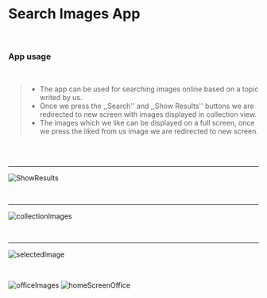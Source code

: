 # Search Images App

</br>

### App usage

</br>

> - The app can be used for searching images online based on a topic writed by us.
> - Once we press the ,,Search'' and ,,Show Results'' buttons we are redirected to new screen with images displayed in collection view.
> - The images which we like can be displayed on a full screen, once we press the liked from us image we are redirected to new screen.

</br>



</br>

---

![ShowResults](https://user-images.githubusercontent.com/67967349/140105004-fdd1fdaa-7614-41ef-8351-f99b3df87636.jpg)

</br>

---

![collectionImages](https://user-images.githubusercontent.com/67967349/140105046-50195df3-1980-4f31-82da-f833efb2d6ad.jpg)

</br>

---

![selectedImage](https://user-images.githubusercontent.com/67967349/140105106-c0ce9bbc-79d5-4c23-ae20-5419ce3ff859.jpg)

</br>

![officeImages](https://user-images.githubusercontent.com/67967349/140105186-d53ced42-a9b5-446b-b6ed-c21f55b47f59.jpg)
![homeScreenOffice](https://user-images.githubusercontent.com/67967349/140103429-803769e5-e4a3-4aa1-b1af-11c105f5acbe.jpg)




